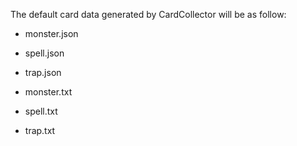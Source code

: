 The default card data generated by CardCollector will be as follow:  

* monster.json  
* spell.json  
* trap.json  
  
  
* monster.txt  
* spell.txt  
* trap.txt  

